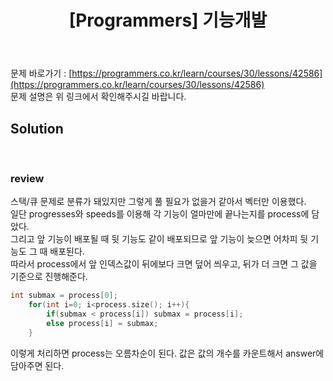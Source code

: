 ﻿---
toc: true
title:  "[Programmers] 기능개발"
last_modified_at:   2020-07-21
excerpt: ""
categories: PS2020
image: "/images/p11.png"
sitemap :
  changefreq : weekly
  priority : 1.0
---
문제 바로가기 : [https://programmers.co.kr/learn/courses/30/lessons/42586](https://programmers.co.kr/learn/courses/30/lessons/42586)<br>
문제 설명은 위 링크에서 확인해주시길 바랍니다.<br>

## Solution
<script src="https://gist.github.com/yooniversal/12f9ed34782156bfaa3a4fc89e8979c3.js"></script>
<br>

### review

스택/큐 문제로 분류가 돼있지만 그렇게 풀 필요가 없을거 같아서 벡터만 이용했다.<br>
일단 progresses와 speeds를 이용해 각 기능이 얼마만에 끝나는지를 process에 담았다.<br>
그리고 앞 기능이 배포될 때 뒷 기능도 같이 배포되므로 앞 기능이 늦으면 어차피 뒷 기능도 그 때 배포된다.<br>
따라서 process에서 앞 인덱스값이 뒤에보다 크면 덮어 씌우고, 뒤가 더 크면 그 값을 기준으로 진행해준다.<br>
```cpp
int submax = process[0];
    for(int i=0; i<process.size(); i++){
        if(submax < process[i]) submax = process[i];
        else process[i] = submax;
    }
```
이렇게 처리하면 process는 오름차순이 된다. 값은 값의 개수를 카운트해서 answer에 담아주면 된다.<br>


<script src="https://utteranc.es/client.js"
        repo="yooniversal/blog-comments"
        issue-term="pathname"
        theme="github-light"
        crossorigin="anonymous"
        async>
</script>
